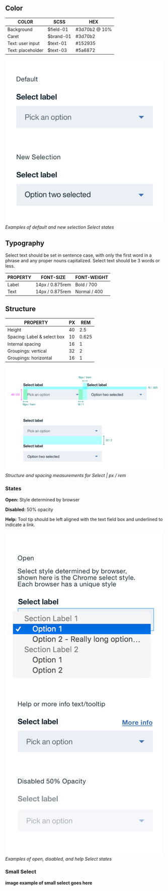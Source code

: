## Color
| COLOR             | SCSS          | HEX      |
|-------------------|---------------|-----------|
| Background        | $field-01     | #3d70b2 @ 10% |
| Caret             | $brand-01     | #3d70b2   |
| Text: user input  | $text-01      | #152935   |
| Text: placeholder | $text-03      | #5a6872   |


![Default and new selection state examples for Select](images/select-style-1.png)
_Examples of default and new selection Select states_

## Typography 
Select text should be set in sentence case, with only the first word in a phrase and any proper nouns capitalized. Select text should be 3 words or less. 

| PROPERTY | FONT-SIZE       | FONT-WEIGHT  |
|----------|-----------------|--------------|
| Label    | 14px / 0.875rem | Bold / 700   |
| Text     | 14px / 0.875rem | Normal / 400 |


## Structure

| PROPERTY                    | PX | REM   |
|-----------------------------|----|-------|
| Height                      | 40 | 2.5   |
| Spacing: Label & select box | 10 | 0.625 |
| Internal spacing            | 16 | 1     |
| Groupings: vertical         | 32 | 2     |
| Groupings: horizontal       | 16 | 1     |

![Structure and spacing measurements for Select](images/select-style-2.png)
_Structure and spacing measurements for Select | px / rem_

### States
**Open:** Style determined by browser

**Disabled:** 50% opacity

**Help:** Tool tip should be left aligned with the text field box and underlined to indicate a link.

![Open, disabled, and more information/help state examples for Select](images/select-style-3.png)
_Examples of open, disabled, and help Select states_


### Small Select

**image example of small select goes here**

